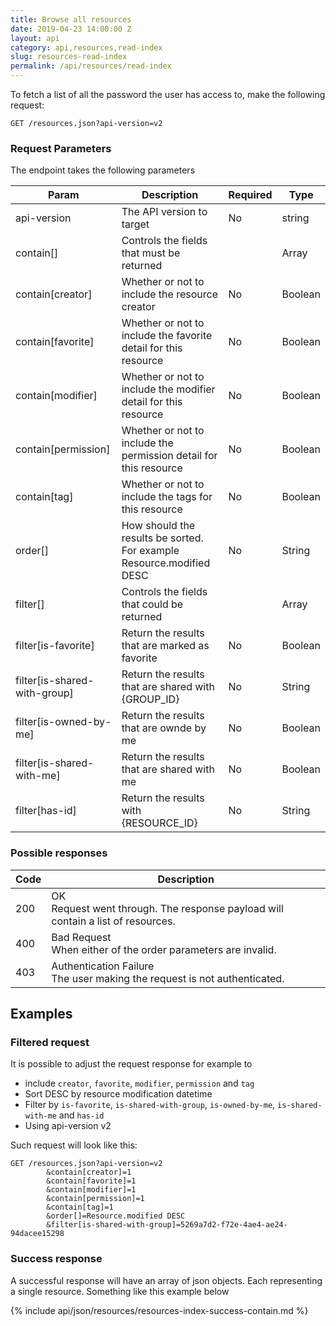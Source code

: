 ```yaml
---
title: Browse all resources
date: 2019-04-23 14:00:00 Z
layout: api
category: api,resources,read-index
slug: resources-read-index
permalink: /api/resources/read-index
---
```


To fetch a list of all the password the user has access to, make the following request:
```
GET /resources.json?api-version=v2
```

### Request Parameters

The endpoint takes the following parameters

<table class="table-parameters">
    <thead>
        <tr>
            <th>Param</th>
            <th>Description</th>
            <th>Required</th>
            <th>Type</th>
        </tr>
    </thead>
    <tbody>
        <tr>
            <td>api-version</td>
            <td>The API version to target</td>
            <td>No</td>
            <td>string</td>
        </tr>
        <tr>
            <td>contain[]</td>
            <td>Controls the fields that must be returned</td>
            <td></td>
            <td>Array</td>
        </tr>
        <tr>
            <td>contain[creator]</td>
            <td>Whether or not to include the resource creator</td>
            <td>No</td>
            <td>Boolean</td>
        </tr>
        <tr>
            <td>contain[favorite]</td>
            <td>Whether or not to include the favorite detail for this resource</td>
            <td>No</td>
            <td>Boolean</td>
        </tr>
        <tr>
            <td>contain[modifier]</td>
            <td>Whether or not to include the modifier detail for this resource</td>
            <td>No</td>
            <td>Boolean</td>
        </tr>
        <tr>
            <td>contain[permission]</td>
            <td>Whether or not to include the permission detail for this resource</td>
            <td>No</td>
            <td>Boolean</td>
        </tr>
        <tr>
            <td>contain[tag]</td>
            <td>Whether or not to include the tags for this resource</td>
            <td>No</td>
            <td>Boolean</td>
        </tr>
        <tr>
            <td>order[]</td>
            <td>How should the results be sorted. For example Resource.modified DESC</td>
            <td>No</td>
            <td>String</td>
        </tr>
        <tr>
            <td>filter[]</td>
            <td>Controls the fields that could be returned</td>
            <td></td>
            <td>Array</td>
        </tr>
        <tr>
            <td>filter[is-favorite]</td>
            <td>Return the results that are marked as favorite</td>
            <td>No</td>
            <td>Boolean</td>
        </tr>
        <tr>
            <td>filter[is-shared-with-group]</td>
            <td>Return the results that are shared with {GROUP_ID}</td>
            <td>No</td>
            <td>String</td>
        </tr>
        <tr>
            <td>filter[is-owned-by-me]</td>
            <td>Return the results that are ownde by me</td>
            <td>No</td>
            <td>Boolean</td>
        </tr>
        <tr>
            <td>filter[is-shared-with-me]</td>
            <td>Return the results that are shared with me</td>
            <td>No</td>
            <td>Boolean</td>
        </tr>
        <tr>
            <td>filter[has-id]</td>
            <td>Return the results with {RESOURCE_ID}</td>
            <td>No</td>
            <td>String</td>
        </tr>
    </tbody>
</table>

### Possible responses

<table class="table-parameters">
    <thead>
        <tr>
            <th>Code</th>
            <th>Description</th>
        </tr>
    </thead>
    <tbody>
        <tr>
            <td>200</td>
            <td>OK<br/>
            Request went through. The response payload will contain a list of resources.</td>
        </tr>
        <tr>
            <td>400</td>
            <td>
                Bad Request<br/>
                When either of the order parameters are invalid.
            </td>
        </tr>
        <tr>
            <td>403</td>
            <td>Authentication Failure<br/>
            The user making the request is not authenticated.</td>
        </tr>
    </tbody>
</table>


## Examples
### Filtered request

It is possible to adjust the request response for example to 
*   include `creator`, `favorite`, `modifier`, `permission` and `tag`
*   Sort DESC by resource modification datetime
*   Filter by `is-favorite`, `is-shared-with-group`, `is-owned-by-me`, `is-shared-with-me` and `has-id`
*   Using api-version v2

Such request will look like this:

```
GET /resources.json?api-version=v2
        &contain[creator]=1
        &contain[favorite]=1
        &contain[modifier]=1
        &contain[permission]=1
        &contain[tag]=1
        &order[]=Resource.modified DESC
        &filter[is-shared-with-group]=5269a7d2-f72e-4ae4-ae24-94dacee15298
```

### Success response
A successful response will have an array of json objects. Each representing a single resource. Something like this example below

{% include api/json/resources/resources-index-success-contain.md %}
